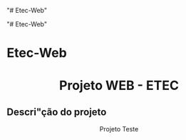 "# Etec-Web" 

"# Etec-Web" 
# Etec-Web
<html>


<h1 align="center">Projeto WEB - ETEC</h1>

## Descri"ção do projeto
<p align="center"> Projeto Teste</p>


</html>

